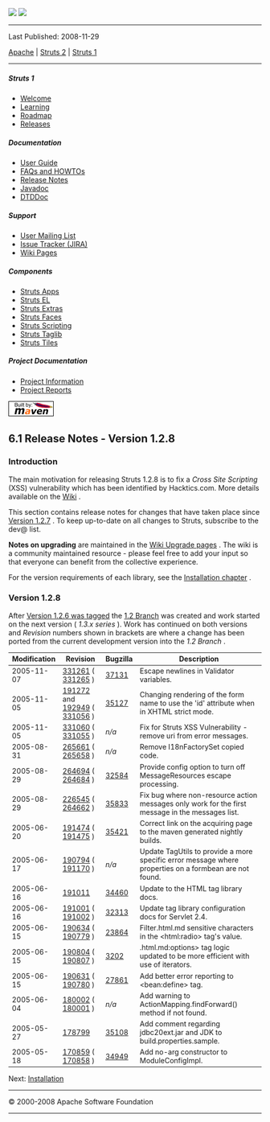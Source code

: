 <span id="bannerLeft">[![](http://www.apache.org/images/asf-logo.gif)](http://www.apache.org/)</span> <span id="bannerRight">[![](../images/struts.gif)]()</span>

------------------------------------------------------------------------

Last Published: 2008-11-29

[Apache](http://www.apache.org/) | [Struts 2](../2.x/) | [Struts 1](../1.x/)

------------------------------------------------------------------------

##### Struts 1

-   [Welcome](../index.html.md)
-   [Learning](../learning.html.md)
-   [Roadmap](../roadmap.html.md)
-   [Releases](../downloads.html.md)

##### Documentation

-   [User Guide](../userGuide/index.html.md)
-   [FAQs and HOWTOs](../faqs/index.html.md)
-   [Release Notes](../userGuide/release-notes.html.md)
-   [Javadoc](../apidocs/index.html.md)
-   [DTDDoc](../dtddoc/index.html.md)

##### Support

-   [User Mailing List](../mail.html.md)
-   [Issue Tracker (JIRA)](http://issues.apache.org/struts/)
-   [Wiki Pages](http://wiki.apache.org/struts/)

##### Components

-   [Struts Apps](../struts-apps/index.html.md)
-   [Struts EL](../struts-el/index.html.md)
-   [Struts Extras](../struts-extras/index.html.md)
-   [Struts Faces](../struts-faces/index.html.md)
-   [Struts Scripting](../struts-scripting/index.html.md)
-   [Struts Taglib](../struts-taglib/index.html.md)
-   [Struts Tiles](../struts-tiles/index.html.md)

##### Project Documentation

-   [Project Information](../project-info.html.md)
-   [Project Reports](../project-reports.html.md)

[![Built by Maven](../images/logos/maven-feather.png)](http://maven.apache.org/ "Built by Maven")

<span id="a6.1_Release_Notes_-_Version_1.2.8"></span>6.1 Release Notes - Version 1.2.8
--------------------------------------------------------------------------------------

### <span id="Introduction"></span>Introduction

The main motivation for releasing Struts 1.2.8 is to fix a *Cross Site Scripting* (XSS) vulnerability which has been identified by Hacktics.com. More details available on the [Wiki](http://wiki.apache.org/struts/StrutsXssVulnerability) .

This section contains release notes for changes that have taken place since [Version 1.2.7](release-notes-1_2_7.html.md) . To keep up-to-date on all changes to Struts, subscribe to the dev@ list.

**Notes on upgrading** are maintained in the [Wiki Upgrade pages](http://wiki.apache.org/struts/StrutsUpgrade) . The wiki is a community maintained resource - please feel free to add your input so that everyone can benefit from the collective experience.

For the version requirements of each library, see the [Installation chapter](installation.html.md) .

### Version 1.2.8

After [Version 1.2.6 was tagged](http://svn.apache.org/viewcvs.cgi/struts/core/tags/STRUTS_1_2_6/) the [1.2 Branch](http://svn.apache.org/viewcvs.cgi/struts/core/branches/STRUTS_1_2_BRANCH/) was created and work started on the next version ( *1.3.x series* ). Work has continued on both versions and *Revision* numbers shown in brackets are where a change has been ported from the current development version into the *1.2 Branch* .

| Modification | Revision                                                                                                                                                                                        | Bugzilla                                                         | Description                                                                                            |
|--------------|-------------------------------------------------------------------------------------------------------------------------------------------------------------------------------------------------|------------------------------------------------------------------|--------------------------------------------------------------------------------------------------------|
| 2005-11-07   | [331261](http://svn.apache.org/viewcvs?rev=331261&view=rev) ( [331265](http://svn.apache.org/viewcvs.cgi?rev=331265&view=rev) )                                                                 | [37131](http://issues.apache.org/bugzilla/show_bug.cgi?id=37131) | Escape newlines in Validator variables.                                                                |
| 2005-11-05   | [191272](http://svn.apache.org/viewcvs?rev=191272&view=rev) and [192949](http://svn.apache.org/viewcvs?rev=192949&view=rev) ( [331056](http://svn.apache.org/viewcvs.cgi?rev=331056&view=rev) ) | [35127](http://issues.apache.org/bugzilla/show_bug.cgi?id=35127) | Changing rendering of the form name to use the 'id' attribute when in XHTML strict mode.               |
| 2005-11-05   | [331060](http://svn.apache.org/viewcvs?rev=331060&view=rev) ( [331055](http://svn.apache.org/viewcvs.cgi?rev=331055&view=rev) )                                                                 | *n/a*                                                            | Fix for Struts XSS Vulnerability - remove uri from error messages.                                     |
| 2005-08-31   | [265661](http://svn.apache.org/viewcvs?rev=265661&view=rev) ( [265658](http://svn.apache.org/viewcvs.cgi?rev=265658&view=rev) )                                                                 | *n/a*                                                            | Remove I18nFactorySet copied code.                                                                     |
| 2005-08-29   | [264694](http://svn.apache.org/viewcvs?rev=264694&view=rev) ( [264684](http://svn.apache.org/viewcvs.cgi?rev=264684&view=rev) )                                                                 | [32584](http://issues.apache.org/bugzilla/show_bug.cgi?id=32584) | Provide config option to turn off MessageResources escape processing.                                  |
| 2005-08-29   | [226545](http://svn.apache.org/viewcvs?rev=226545&view=rev) ( [264662](http://svn.apache.org/viewcvs.cgi?rev=264662&view=rev) )                                                                 | [35833](http://issues.apache.org/bugzilla/show_bug.cgi?id=35833) | Fix bug where non-resource action messages only work for the first message in the messages list.       |
| 2005-06-20   | [191474](http://svn.apache.org/viewcvs?rev=191474&view=rev) ( [191475](http://svn.apache.org/viewcvs.cgi?rev=191475&view=rev) )                                                                 | [35421](http://issues.apache.org/bugzilla/show_bug.cgi?id=35421) | Correct link on the acquiring page to the maven generated nightly builds.                              |
| 2005-06-17   | [190794](http://svn.apache.org/viewcvs?rev=190794&view=rev) ( [191170](http://svn.apache.org/viewcvs.cgi?rev=191170&view=rev) )                                                                 | *n/a*                                                            | Update TagUtils to provide a more specific error message where properties on a formbean are not found. |
| 2005-06-16   | [191011](http://svn.apache.org/viewcvs.cgi?rev=191011&view=rev)                                                                                                                                 | [34460](http://issues.apache.org/bugzilla/show_bug.cgi?id=34460) | Update to the HTML tag library docs.                                                                   |
| 2005-06-16   | [191001](http://svn.apache.org/viewcvs?rev=191001&view=rev) ( [191002](http://svn.apache.org/viewcvs.cgi?rev=191002&view=rev) )                                                                 | [32313](http://issues.apache.org/bugzilla/show_bug.cgi?id=32313) | Update tag library configuration docs for Servlet 2.4.                                                 |
| 2005-06-15   | [190634](http://svn.apache.org/viewcvs?rev=190634&view=rev) ( [190779](http://svn.apache.org/viewcvs.cgi?rev=190779&view=rev) )                                                                 | [23864](http://issues.apache.org/bugzilla/show_bug.cgi?id=23864) | Filter.html.md sensitive characters in the \<html:radio\> tag's value.                                    |
| 2005-06-15   | [190804](http://svn.apache.org/viewcvs?rev=190804&view=rev) ( [190807](http://svn.apache.org/viewcvs.cgi?rev=190807&view=rev) )                                                                 | [3202](http://issues.apache.org/bugzilla/show_bug.cgi?id=3202)   | \.html.md:options\> tag logic updated to be more efficient with use of iterators.                         |
| 2005-06-15   | [190631](http://svn.apache.org/viewcvs?rev=190631&view=rev) ( [190780](http://svn.apache.org/viewcvs.cgi?rev=190780&view=rev) )                                                                 | [27861](http://issues.apache.org/bugzilla/show_bug.cgi?id=27861) | Add better error reporting to \<bean:define\> tag.                                                     |
| 2005-06-04   | [180002](http://svn.apache.org/viewcvs?rev=180002&view=rev) ( [180001](http://svn.apache.org/viewcvs.cgi?rev=180001&view=rev) )                                                                 | *n/a*                                                            | Add warning to ActionMapping.findForward() method if not found.                                        |
| 2005-05-27   | [178799](http://svn.apache.org/viewcvs.cgi?rev=178799&view=rev)                                                                                                                                 | [35108](http://issues.apache.org/bugzilla/show_bug.cgi?id=35108) | Add comment regarding jdbc20ext.jar and JDK to build.properties.sample.                                |
| 2005-05-18   | [170859](http://svn.apache.org/viewcvs?rev=170859&view=rev) ( [170858](http://svn.apache.org/viewcvs.cgi?rev=170858&view=rev) )                                                                 | [34949](http://issues.apache.org/bugzilla/show_bug.cgi?id=34949) | Add no-arg constructor to ModuleConfigImpl.                                                            |

Next: [Installation](installation.html.md)

------------------------------------------------------------------------

© 2000-2008 Apache Software Foundation

------------------------------------------------------------------------


